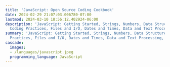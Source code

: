 ```yaml
---
title: 'JavaScript: Open Source Coding Cookbook'
date: 2024-02-29 21:07:03.006780-07:00
lastmod: 2024-03-10 18:56:12.402924-06:00
description: 'JavaScript: Getting Started, Strings, Numbers, Data Structures, Good
  Coding Practices, Files and I/O, Dates and Times, Data and Text Processing, Testing…'
summary: 'JavaScript: Getting Started, Strings, Numbers, Data Structures, Good Coding
  Practices, Files and I/O, Dates and Times, Data and Text Processing, Testing…'
cascade:
  images:
  - /languages/javascript.jpeg
  programming_language: JavaScript
---
```

